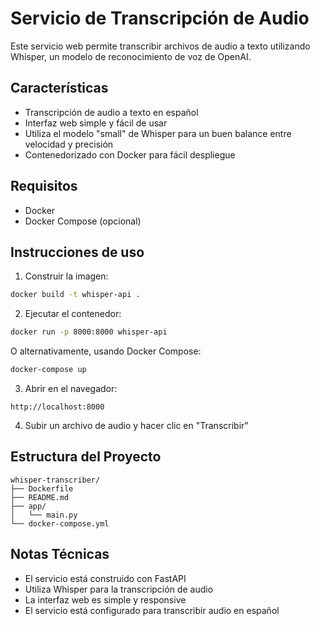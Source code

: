 # Servicio de Transcripción de Audio

Este servicio web permite transcribir archivos de audio a texto utilizando Whisper, un modelo de reconocimiento de voz de OpenAI.

## Características

- Transcripción de audio a texto en español
- Interfaz web simple y fácil de usar
- Utiliza el modelo "small" de Whisper para un buen balance entre velocidad y precisión
- Contenedorizado con Docker para fácil despliegue

## Requisitos

- Docker
- Docker Compose (opcional)

## Instrucciones de uso

1. Construir la imagen:
```bash
docker build -t whisper-api .
```

2. Ejecutar el contenedor:
```bash
docker run -p 8000:8000 whisper-api
```

O alternativamente, usando Docker Compose:
```bash
docker-compose up
```

3. Abrir en el navegador:
```
http://localhost:8000
```

4. Subir un archivo de audio y hacer clic en "Transcribir"

## Estructura del Proyecto

```
whisper-transcriber/
├── Dockerfile
├── README.md
├── app/
│   └── main.py
└── docker-compose.yml
```

## Notas Técnicas

- El servicio está construido con FastAPI
- Utiliza Whisper para la transcripción de audio
- La interfaz web es simple y responsive
- El servicio está configurado para transcribir audio en español 